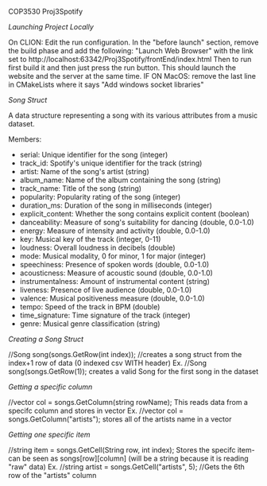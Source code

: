 COP3530 Proj3Spotify

*Launching Project Locally*

On CLION:
Edit the run configuration. In the "before launch" section, remove the build phase and add the following:
"Launch Web Browser" with the link set to http://localhost:63342/Proj3Spotify/frontEnd/index.html
Then to run first build it and then just press the run button. This should launch the website and the server at the same time.
IF ON MacOS:
remove the last line in CMakeLists where it says "Add windows socket libraries"


*Song Struct*

A data structure representing a song with its various attributes from a music dataset.

Members:
- serial: Unique identifier for the song (integer)
- track_id: Spotify's unique identifier for the track (string)
- artist: Name of the song's artist (string)
- album_name: Name of the album containing the song (string)
- track_name: Title of the song (string)
- popularity: Popularity rating of the song (integer)
- duration_ms: Duration of the song in milliseconds (integer)
- explicit_content: Whether the song contains explicit content (boolean)
- danceability: Measure of song's suitability for dancing (double, 0.0-1.0)
- energy: Measure of intensity and activity (double, 0.0-1.0)
- key: Musical key of the track (integer, 0-11)
- loudness: Overall loudness in decibels (double)
- mode: Musical modality, 0 for minor, 1 for major (integer)
- speechiness: Presence of spoken words (double, 0.0-1.0)
- acousticness: Measure of acoustic sound (double, 0.0-1.0)
- instrumentalness: Amount of instrumental content (string)
- liveness: Presence of live audience (double, 0.0-1.0)
- valence: Musical positiveness measure (double, 0.0-1.0)
- tempo: Speed of the track in BPM (double)
- time_signature: Time signature of the track (integer)
- genre: Musical genre classification (string)

*Creating a Song Struct*

//Song song(songs.GetRow<string>(int index)); //creates a song struct from the index+1 row of data (0 indexed csv WITH header)
Ex. //Song song(songs.GetRow<string>(1)); creates a valid Song for the first song in the dataset

*Getting a specific column*

//vector<string> col =  songs.GetColumn<string>(string rowName);
This reads data from a specifc column and stores in vector
Ex. //vector<string> col =  songs.GetColumn<string>("artists"); stores all of the artists name in a vector

*Getting one specific item*

//string item = songs.GetCell<string>(String row, int index); 
Stores the specifc item- can be seen as songs[row][column] (will be a string because it is reading "raw" data)
Ex. //string artist = songs.GetCell<string>("artists", 5);  //Gets the 6th row of the "artists" column






